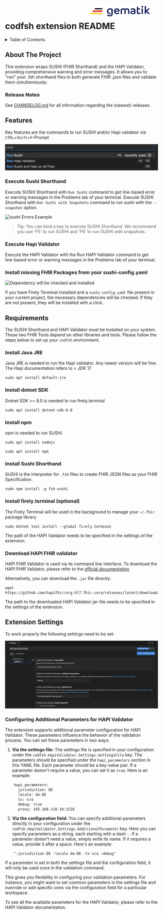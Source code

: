 <img align="right" width="250" height="47" src="images/Gematik_Logo_Flag_With_Background.png"/> <br/>

# codfsh extension README

<details>
  <summary>Table of Contents</summary>
  <ol>
    <li>
      <a href="#about-the-project">About The Project</a>
       <ul>
        <li><a href="#release-notes">Release Notes</a></li>
      </ul>
    </li>
    <li>
      <a href="#features">Features</a>
      <ul>
        <li><a href="#execute-sushi-shorthand">Execute Sushi Shorthand</a></li>
        <li><a href="#execute-hapi-validator">Execute Hapi Validator</a></li>
        <li><a href="##install-missing-fhir-packages-from-your-sushi-configyaml">Install missing FHIR Packages from your sushi-config.yaml</a></li>
      </ul>
    </li>
    <li>
      <a href="#requirements">Requirements</a>
       <ul>
        <li><a href="#install-java-jre">Install Java JRE</a></li>
        <li><a href="#install-dotnet-sdk">Install dotnet SDK</a></li>
        <li><a href="#install-npm">Install npm</a></li>
        <li><a href="#install-sushi-shorthand">Install Sushi Shorthand</a></li>
        <li><a href="#install-firelyterminal-optional">Install firely.terminal (optional)</a></li>
        <li><a href="#download-hapi-fhir-validator">Download HAPI FHIR validator</a></li>
      </ul>
    </li>
    <li>
      <a href="#extension-settings">Extension Settings</a>
      <ul>
        <li><a href="#configuring-additional-parameters-for-hapi-validator">Configuring Additional Parameters for HAPI Validator</a></li>
      </ul>
    </li>
  </ol>
</details>

## About The Project
This extension wraps SUSHI (FHIR Shorthand) and the HAPI Validator, providing comprehensive warning and error messages. It allows you to "run" your .fsh shorthand files to both generate FHIR .json files and validate them simultaneously.

### Release Notes

See [CHANGELOG.md](./CHANGELOG.md) for all information regarding the (newest) releases.

## Features

Key features are the commands to run SUSHI and/or Hapi validator via `CTRL`+`Shift`+`P`-Prompt

![run Commands Prompt][runCommands]

### Execute Sushi Shorthand

Execute SUSHI Shorthand with `Run Sushi` command to get line-based error or warning messages in the Problems tab of your terminal.
Execute SUSHI Shorthand with `Run Sushi with Snapshots` command to run sushi with the `--snapshot` option.

![sushi Errors Example][errorImage]

> Tip: You can bind a key to execute SUSHI Shorthand. We recommend you use 'F5' to run SUSHI and 'F6' to run SUSHI with snapshots.

### Execute Hapi Validator

Execute the HAPI Validator with the Run HAPI Validator command to get line-based error or warning messages in the Problems tab of your terminal.

### Install missing FHIR Packages from your sushi-config.yaml
![Dependency will be checked and installed ][dependencyImage]

If you have Firely Terminal installed and a `sushi-config.yaml` file present in your current project, the necessary dependencies will be checked. If they are not present, they will be installed with a click.

## Requirements

The SUSHI Shorthand and HAPI Validator must be installed on your system. These two FHIR Tools depend on other libraries and tools. Please follow the steps below to set up your `codfsh` environment.

### Install Java JRE

Java JRE is needed to run the Hapi validator. Any newer version will be fine. The Hapi documentation refers to > JDK 17

```
sudo apt install default-jre
```

### Install dotnet SDK

Dotnet SDK >= 6.0 is needed to run firely.terminal

```
sudo apt install dotnet-sdk-6.0
```

### Install npm

npm is needed to run SUSHI.

```
sudo apt install nodejs
```

```
sudo apt install npm
```

### Install Sushi Shorthand

SUSHI is the interpreter for `.fsh` files to create FHIR JSON files as your FHIR Specification.

```
sudo npm install -g fsh-sushi
```

### Install firely.terminal (optional)

The Firely Terminal will be used in the background to manage your `~/.fhir` package library.

```
sudo dotnet tool install --global firely.terminal
```

The path of the HAPI Validator needs to be specified in the settings of the extension.

### Download HAPI FHIR validator
HAPI FHIR Validator is used via its command line interface. To download the HAPI FHIR Validator, please refer to the [official documentation](https://hapifhir.io/hapi-fhir/docs/getting_started/downloading_and_importing.html)

Alternatively, you can download the `.jar` file directly:

```
wget https://github.com/hapifhir/org.hl7.fhir.core/releases/latest/download/validator_cli.jar
```

The path to the downloaded HAPI Validator jar-file needs to be specified in the settings of the extension.

## Extension Settings

To work properly the following settings need to be set:

![Settings][settings]

### Configuring Additional Parameters for HAPI Validator

The extension supports additional parameter configuration for HAPI Validator. These parameters influence the behavior of the validation process. You can set these parameters in two ways:

1. **Via the settings file:** The settings file is specified in your configuration under the `codfsh.HapiValidator.Settings.SettingsFile` key. The parameters should be specified under the `hapi_parameters` section in this YAML file. Each parameter should be a key-value pair. If a parameter doesn't require a value, you can set it as `true`. Here is an example:
```
    hapi_parameters:
      jurisdiction: DE
      locale: de-DE
      tx: n/a
      debug: true
      proxy: 192.168.110.10:3128
```

2. **Via the configuration field:** You can specify additional parameters directly in your configuration under the `codfsh.HapiValidator.Settings.AdditionalParameter` key. Here you can specify parameters as a string, each starting with a dash `-`. If a parameter doesn't need a value, simply write its name. If it requires a value, provide it after a space. Here's an example:
```
    "-jurisdiction DE -locale de-DE -tx n/a -debug"
```
If a parameter is set in both the settings file and the configuration field, it will only be used once in the validation command.

This gives you flexibility in configuring your validation parameters. For instance, you might want to set common parameters in the settings file and override or add specific ones via the configuration field for a particular workspace.

To see all the available parameters for the HAPI Validator, please refer to the HAPI Validator documentation.


[runCommands]: https://github.com/gematik/codfsh/raw/main/images/runCommands.png
[errorImage]: https://github.com/gematik/codfsh/raw/main/images/sushiErrors.png
[settings]: https://github.com/gematik/codfsh/raw/main/images/settings.png
[dependencyImage]: https://github.com/gematik/codfsh/raw/main/images/install_missing_dependencies.gif